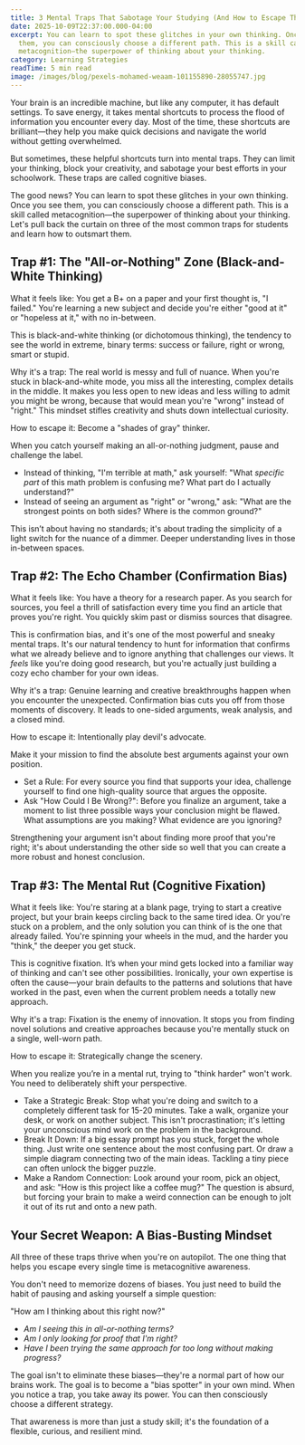 ```yaml
---
title: 3 Mental Traps That Sabotage Your Studying (And How to Escape Them)
date: 2025-10-09T22:37:00.000-04:00
excerpt: You can learn to spot these glitches in your own thinking. Once you see
  them, you can consciously choose a different path. This is a skill called
  metacognition—the superpower of thinking about your thinking.
category: Learning Strategies
readTime: 5 min read
image: /images/blog/pexels-mohamed-weaam-101155890-28055747.jpg
---
```

Your brain is an incredible machine, but like any computer, it has default settings. To save energy, it takes mental shortcuts to process the flood of information you encounter every day. Most of the time, these shortcuts are brilliant—they help you make quick decisions and navigate the world without getting overwhelmed.

But sometimes, these helpful shortcuts turn into mental traps. They can limit your thinking, block your creativity, and sabotage your best efforts in your schoolwork. These traps are called cognitive biases.

The good news? You can learn to spot these glitches in your own thinking. Once you see them, you can consciously choose a different path. This is a skill called metacognition—the superpower of thinking about your thinking. Let's pull back the curtain on three of the most common traps for students and learn how to outsmart them.



## Trap #1: The "All-or-Nothing" Zone (Black-and-White Thinking)

What it feels like: You get a B+ on a paper and your first thought is, "I failed." You're learning a new subject and decide you're either "good at it" or "hopeless at it," with no in-between.

This is black-and-white thinking (or dichotomous thinking), the tendency to see the world in extreme, binary terms: success or failure, right or wrong, smart or stupid.

Why it's a trap: The real world is messy and full of nuance. When you're stuck in black-and-white mode, you miss all the interesting, complex details in the middle. It makes you less open to new ideas and less willing to admit you might be wrong, because that would mean you're "wrong" instead of "right." This mindset stifles creativity and shuts down intellectual curiosity.

How to escape it: Become a "shades of gray" thinker.

When you catch yourself making an all-or-nothing judgment, pause and challenge the label.

* Instead of thinking, "I'm terrible at math," ask yourself: "What *specific part* of this math problem is confusing me? What part do I actually understand?"
* Instead of seeing an argument as "right" or "wrong," ask: "What are the strongest points on both sides? Where is the common ground?"

This isn’t about having no standards; it's about trading the simplicity of a light switch for the nuance of a dimmer. Deeper understanding lives in those in-between spaces.



## Trap #2: The Echo Chamber (Confirmation Bias)

What it feels like: You have a theory for a research paper. As you search for sources, you feel a thrill of satisfaction every time you find an article that proves you're right. You quickly skim past or dismiss sources that disagree.

This is confirmation bias, and it's one of the most powerful and sneaky mental traps. It's our natural tendency to hunt for information that confirms what we already believe and to ignore anything that challenges our views. It *feels* like you're doing good research, but you're actually just building a cozy echo chamber for your own ideas.

Why it's a trap: Genuine learning and creative breakthroughs happen when you encounter the unexpected. Confirmation bias cuts you off from those moments of discovery. It leads to one-sided arguments, weak analysis, and a closed mind.

How to escape it: Intentionally play devil's advocate.

Make it your mission to find the absolute best arguments against your own position.

* Set a Rule: For every source you find that supports your idea, challenge yourself to find one high-quality source that argues the opposite.
* Ask "How Could I Be Wrong?": Before you finalize an argument, take a moment to list three possible ways your conclusion might be flawed. What assumptions are you making? What evidence are you ignoring?

Strengthening your argument isn't about finding more proof that you're right; it's about understanding the other side so well that you can create a more robust and honest conclusion.



## Trap #3: The Mental Rut (Cognitive Fixation)

What it feels like: You're staring at a blank page, trying to start a creative project, but your brain keeps circling back to the same tired idea. Or you're stuck on a problem, and the only solution you can think of is the one that already failed. You're spinning your wheels in the mud, and the harder you "think," the deeper you get stuck.

This is cognitive fixation. It’s when your mind gets locked into a familiar way of thinking and can't see other possibilities. Ironically, your own expertise is often the cause—your brain defaults to the patterns and solutions that have worked in the past, even when the current problem needs a totally new approach.

Why it's a trap: Fixation is the enemy of innovation. It stops you from finding novel solutions and creative approaches because you're mentally stuck on a single, well-worn path.

How to escape it: Strategically change the scenery.

When you realize you’re in a mental rut, trying to "think harder" won't work. You need to deliberately shift your perspective.

* Take a Strategic Break: Stop what you're doing and switch to a completely different task for 15-20 minutes. Take a walk, organize your desk, or work on another subject. This isn't procrastination; it's letting your unconscious mind work on the problem in the background.
* Break It Down: If a big essay prompt has you stuck, forget the whole thing. Just write one sentence about the most confusing part. Or draw a simple diagram connecting two of the main ideas. Tackling a tiny piece can often unlock the bigger puzzle.
* Make a Random Connection: Look around your room, pick an object, and ask: "How is this project like a coffee mug?" The question is absurd, but forcing your brain to make a weird connection can be enough to jolt it out of its rut and onto a new path.



## Your Secret Weapon: A Bias-Busting Mindset

All three of these traps thrive when you're on autopilot. The one thing that helps you escape every single time is metacognitive awareness.

You don't need to memorize dozens of biases. You just need to build the habit of pausing and asking yourself a simple question:

"How am I thinking about this right now?"

* *Am I seeing this in all-or-nothing terms?*
* *Am I only looking for proof that I'm right?*
* *Have I been trying the same approach for too long without making progress?*

The goal isn't to eliminate these biases—they're a normal part of how our brains work. The goal is to become a "bias spotter" in your own mind. When you notice a trap, you take away its power. You can then consciously choose a different strategy.

That awareness is more than just a study skill; it's the foundation of a flexible, curious, and resilient mind.
